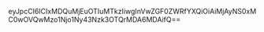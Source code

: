 eyJpcCI6ICIxMDQuMjEuOTIuMTkzIiwgInVwZGF0ZWRfYXQiOiAiMjAyNS0xMC0wOVQwMzo1Njo1Ny43Nzk3OTQrMDA6MDAifQ==